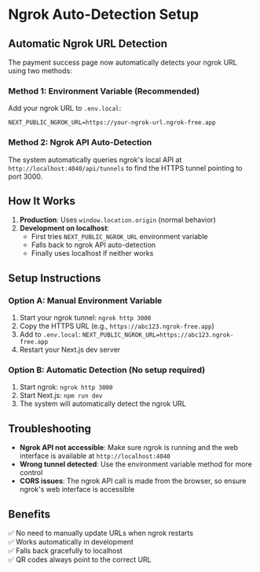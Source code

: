 # Ngrok Auto-Detection Setup

## Automatic Ngrok URL Detection

The payment success page now automatically detects your ngrok URL using two methods:

### Method 1: Environment Variable (Recommended)
Add your ngrok URL to `.env.local`:

```env
NEXT_PUBLIC_NGROK_URL=https://your-ngrok-url.ngrok-free.app
```

### Method 2: Ngrok API Auto-Detection
The system automatically queries ngrok's local API at `http://localhost:4040/api/tunnels` to find the HTTPS tunnel pointing to port 3000.

## How It Works

1. **Production**: Uses `window.location.origin` (normal behavior)
2. **Development on localhost**: 
   - First tries `NEXT_PUBLIC_NGROK_URL` environment variable
   - Falls back to ngrok API auto-detection
   - Finally uses localhost if neither works

## Setup Instructions

### Option A: Manual Environment Variable
1. Start your ngrok tunnel: `ngrok http 3000`
2. Copy the HTTPS URL (e.g., `https://abc123.ngrok-free.app`)
3. Add to `.env.local`: `NEXT_PUBLIC_NGROK_URL=https://abc123.ngrok-free.app`
4. Restart your Next.js dev server

### Option B: Automatic Detection (No setup required)
1. Start ngrok: `ngrok http 3000`
2. Start Next.js: `npm run dev`
3. The system will automatically detect the ngrok URL

## Troubleshooting

- **Ngrok API not accessible**: Make sure ngrok is running and the web interface is available at `http://localhost:4040`
- **Wrong tunnel detected**: Use the environment variable method for more control
- **CORS issues**: The ngrok API call is made from the browser, so ensure ngrok's web interface is accessible

## Benefits

✅ No need to manually update URLs when ngrok restarts  
✅ Works automatically in development  
✅ Falls back gracefully to localhost  
✅ QR codes always point to the correct URL
